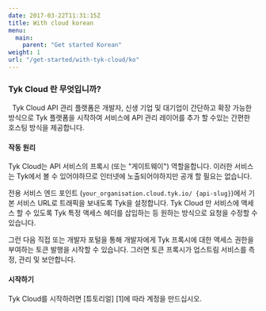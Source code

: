 ```yaml
---
date: 2017-03-22T11:31:15Z
title: With cloud korean
menu: 
  main:
    parent: "Get started Korean"
weight: 1
url: "/get-started/with-tyk-cloud/ko"
---
```


### Tyk Cloud 란 무엇입니까?
 
Tyk Cloud API 관리 플랫폼은 개발자, 신생 기업 및 대기업이 간단하고 확장 가능한 방식으로 Tyk 플랫폼을 시작하여 서비스에 API 관리 레이어를 추가 할 수있는 간편한 호스팅 방식을 제공합니다.

#### 작동 원리
Tyk Cloud는 API 서비스의 프록시 (또는 "게이트웨이") 역할을합니다. 이러한 서비스는 Tyk에서 볼 수 있어야하므로 인터넷에 노출되어야하지만 공개 할 필요는 없습니다.

전용 서비스 엔드 포인트 (`your_organisation.cloud.tyk.io/ {api-slug}`)에서 기본 서비스 URL로 트래픽을 보내도록 Tyk을 설정합니다. Tyk Cloud 만 서비스에 액세스 할 수 있도록 Tyk 특정 액세스 헤더를 삽입하는 등 원하는 방식으로 요청을 수정할 수 있습니다.

그런 다음 직접 또는 개발자 포털을 통해 개발자에게 Tyk 프록시에 대한 액세스 권한을 부여하는 토큰 발행을 시작할 수 있습니다. 그러면 토큰 프록시가 업스트림 서비스를 측정, 관리 및 보안합니다.


#### 시작하기

Tyk Cloud를 시작하려면 [튜토리얼] [1]에 따라 계정을 만드십시오.